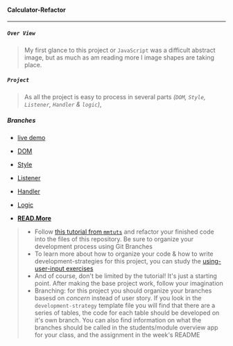 #### Calculator-Refactor
****
##### `Over View`

> My first glance to this project or `JavaScript` was a difficult abstract image, but as much as am reading more I image shapes are taking place.

##### `Project`

> As all the project is easy to process in several parts *(`DOM`, `Style`, `Listener`, `Handler` & `logic`)*, 

##### Branches
- [live demo]()
- [DOM](https://github.com/shoaib-zaheer/calculator-refactor/commit/cc56ea925b79d5e682d9cec0e43e4152c84577e4)
- [Style]()
- [Listener](https://github.com/shoaib-zaheer/calculator-refactor/commit/894f3fca35243758a2f7633a5fc212e4a38bd370)
- [Handler](https://github.com/shoaib-zaheer/calculator-refactor/commit/2cc95300094420197fa3c5939d00e0ef7aa6823c)
- [Logic]()

- [**READ.More**](https://github.com/shoaib-zaheer/calculator-refactor/blob/master/development-strategy.md)


> * Follow [this tutorial from `mmtuts`](https://www.youtube.com/watch?v=qQEYAOPWDzk) and refactor your finished code into the files of this repository.  Be sure to organize your development process using Git Branches
> * To learn more about how to organize your code & how to write development-strategies for this project, you can study the [using-user-input exercises](https://github.com/hackyourfuturebelgium/using-user-input)
> * And of course, don't be limited by the tutorial!  It's just a starting point.  After making the base project work, follow your imagination
> * Branching: for this project you should organize your branches basesd on _concern_ instead of user story.  If you look in the `development-strategy` template file you will find that there are a series of tables, the code for each table should be developed on it's own branch.  You can also find information on what the branches should be called in the students/module overview app for your class, and the assignment in the week's README
